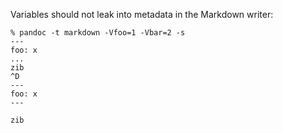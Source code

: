 Variables should not leak into metadata in the Markdown writer:

```
% pandoc -t markdown -Vfoo=1 -Vbar=2 -s
---
foo: x
...
zib
^D
---
foo: x
---

zib
```
